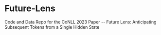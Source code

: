 # Future-Lens
Code and Data Repo for the CoNLL 2023 Paper -- Future Lens: Anticipating Subsequent Tokens from a Single Hidden State
